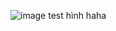 
![image](https://user-images.githubusercontent.com/708808/138095802-cd3de49a-56f0-4d90-bebf-bcfe5cfd2e0b.png)
test hình haha

